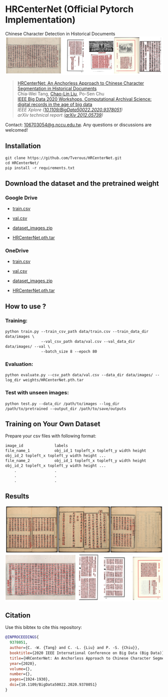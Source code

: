 # HRCenterNet (Official Pytorch Implementation)
Chinese Character Detection in Historical Documents
![results](https://github.com/Tverous/HRCenterNet/blob/main/images/results.JPG)

>[HRCenterNet: An Anchorless Approach to Chinese Character Segmentation in Historical Documents](https://arxiv.org/abs/2012.05739) \
>Chia-Wei Tang, [Chao-Lin Liu](https://www.cs.nccu.edu.tw/~chaolin/), Po-Sen Chu \
>[IEEE Big Data 2020 Workshops, Computational Archival Science: digital records in the age of big data](https://ai-collaboratory.net/cas/cas-workshops/ieee-big-data-2020-5th-cas-workshop/) \
> *IEEE Xplore ([10.1109/BigData50022.2020.9378051](https://ieeexplore.ieee.org/document/9378051/metrics#metrics))* \
> *arXiv technical report ([arXiv 2012.05739](https://arxiv.org/abs/2012.05739))*

Contact: [106703054@g.nccu.edu.tw](mailto:106703054@g.nccu.edu.tw). Any questions or discussions are welcomed! 

## Installation
```
git clone https://github.com/Tverous/HRCenterNet.git
cd HRCenterNet/
pip install -r requirements.txt
```

## Download the dataset and the pretrained weight

### Google Drive

- [train.csv](https://drive.google.com/file/d/1wRRDhILEBfOO3CKT32M0AXUp4iINdRbF/view?usp=sharing)

- [val.csv](https://drive.google.com/file/d/1W2DgwUFlrUjJiWCGXiBk7pnJk8rZwmbQ/view?usp=sharing)

- [dataset_images.zip](https://drive.google.com/file/d/1syj7Osi0ACqbuuhkoZsuOWXW7Gtjov05/view?usp=sharing)

- [HRCenterNet.pth.tar](https://drive.google.com/file/d/1pWOZ0M5suplCZeFBJK0SvC34IUtEkOpI/view?usp=sharing)

### OneDrive

- [train.csv](https://1drv.ms/u/s!Aiktfq4vkVE6godo4U135rwRNwG5WA?e=lhvEox)

- [val.csv](https://1drv.ms/u/s!Aiktfq4vkVE6godntw-UrrPt8M2wWw?e=DXuqzZ)

- [dataset_images.zip](https://1drv.ms/u/s!Aiktfq4vkVE6godrkvPEWr8xKFLVNA?e=T1ieS9)

- [HRCenterNet.pth.tar](https://1drv.ms/u/s!Aiktfq4vkVE6godpDqzJb5-DsbEEAg?e=wqQDz2)

## How to use ?
### Training:
  ```
  python train.py --train_csv_path data/train.csv --train_data_dir data/images \
                  --val_csv_path data/val.csv --val_data_dir data/images/ --val \
                  --batch_size 8 --epoch 80
  ```
### Evaluation:
  ```
  python evaluate.py --csv_path data/val.csv --data_dir data/images/ --log_dir weights/HRCenterNet.pth.tar
  ```
### Test with unseen images:
  ```
  python test.py --data_dir /path/to/images --log_dir /path/to/pretrained --output_dir /path/to/save/outputs
  ```

## Training on Your Own Dataset
Prepare your csv files with following format:

```
image_id              labels
file_name_1           obj_id_1 topleft_x topleft_y width height obj_id_2 topleft_x topleft_y width height ...
file_name_2           obj_id_1 topleft_x topleft_y width height obj_id_2 topleft_x topleft_y width height ...
    .                 .
    .                 .
    .                 .
```

## Results
![results_1](https://github.com/Tverous/HRCenterNet/blob/main/images/results_1.png)
![results_2](https://github.com/Tverous/HRCenterNet/blob/main/images/results_2.png)

## Citation
Use this bibtex to cite this repository:
```bibtex
@INPROCEEDINGS{
  9378051,  
  author={C. -W. {Tang} and C. -L. {Liu} and P. -S. {Chiu}},  
  booktitle={2020 IEEE International Conference on Big Data (Big Data)},   
  title={HRCenterNet: An Anchorless Approach to Chinese Character Segmentation in Historical Documents},   
  year={2020},  
  volume={},  
  number={},  
  pages={1924-1930},  
  doi={10.1109/BigData50022.2020.9378051}
}
```
